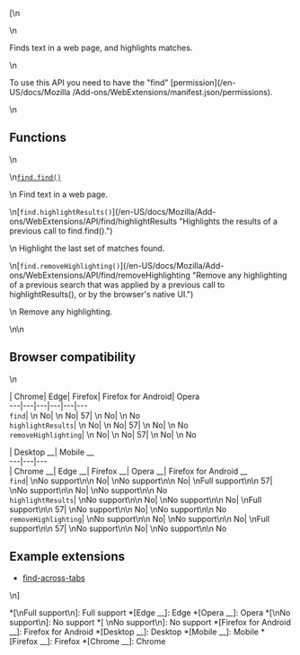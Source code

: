 [\n

\n

Finds text in a web page, and highlights matches.

\n

To use this API you need to have the "find" [permission](/en-US/docs/Mozilla
/Add-ons/WebExtensions/manifest.json/permissions).

\n

## Functions

\n

\n[`find.find()`](/en-US/docs/Mozilla/Add-ons/WebExtensions/API/find/find
"Searches for text in a tab.")

\n    Find text in a web page.

\n[`find.highlightResults()`](/en-US/docs/Mozilla/Add-
ons/WebExtensions/API/find/highlightResults "Highlights the results of a
previous call to find.find\(\).")

\n    Highlight the last set of matches found.

\n[`find.removeHighlighting()`](/en-US/docs/Mozilla/Add-
ons/WebExtensions/API/find/removeHighlighting "Remove any highlighting of a
previous search that was applied by a previous call to highlightResults\(\),
or by the browser's native UI.")

\n    Remove any highlighting.

\n\n

## Browser compatibility

\n

| Chrome| Edge| Firefox| Firefox for Android| Opera  
---|---|---|---|---|---  
`find`| \n No| \n No| 57| \n No| \n No  
`highlightResults`| \n No| \n No| 57| \n No| \n No  
`removeHighlighting`| \n No| \n No| 57| \n No| \n No  
  
| Desktop __| Mobile __  
---|---|---  
| Chrome __| Edge __| Firefox __| Opera __| Firefox for Android __  
`find`|  \nNo support\n\n No| \nNo support\n\n No| \nFull support\n\n 57| \nNo
support\n\n No| \nNo support\n\n No  
`highlightResults`| \nNo support\n\n No| \nNo support\n\n No| \nFull
support\n\n 57| \nNo support\n\n No| \nNo support\n\n No  
`removeHighlighting`| \nNo support\n\n No| \nNo support\n\n No| \nFull
support\n\n 57| \nNo support\n\n No| \nNo support\n\n No  
  
## Example extensions

  * [find-across-tabs](https://github.com/mdn/webextensions-examples/tree/master/find-across-tabs)

\n]

  *[\nFull support\n]: Full support
  *[Edge __]: Edge
  *[Opera __]: Opera
  *[\nNo support\n]: No support
  *[ \nNo support\n]: No support
  *[Firefox for Android __]: Firefox for Android
  *[Desktop __]: Desktop
  *[Mobile __]: Mobile
  *[Firefox __]: Firefox
  *[Chrome __]: Chrome

